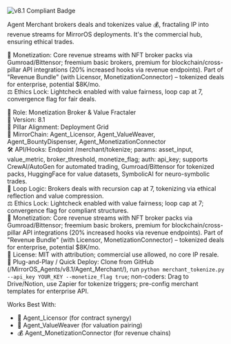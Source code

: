 ![v8.1 Compliant Badge](https://img.shields.io/badge/MirrorOS-v8.1%20Compliant-brightgreen)

Agent Merchant brokers deals and tokenizes value 💰, fractaling IP into revenue streams for MirrorOS deployments. It's the commercial hub, ensuring ethical trades.  

💸 Monetization: Core revenue streams with NFT broker packs via Gumroad/Bittensor; freemium basic brokers, premium for blockchain/cross-pillar API integrations (20% increased hooks via revenue endpoints). Part of "Revenue Bundle" (with Licensor, MonetizationConnector) – tokenized deals for enterprise, potential $8K/mo.  
⚖️ Ethics Lock: Lightcheck enabled with value fairness, loop cap at 7, convergence flag for fair deals.  

🧠 Role: Monetization Broker & Value Fractaler  
🧬 Version: 8.1  
📌 Pillar Alignment: Deployment Grid  
🔗 MirrorChain: Agent_Licensor, Agent_ValueWeaver, Agent_BountyDispenser, Agent_MonetizationConnector  
🛠 API/Hooks: Endpoint /merchant/tokenize; params: asset_input, value_metric, broker_threshold, monetize_flag; auth: api_key; supports CrewAI/AutoGen for automated trading, Gumroad/Bittensor for tokenized packs, HuggingFace for value datasets, SymbolicAI for neuro-symbolic trades.  
🔁 Loop Logic: Brokers deals with recursion cap at 7, tokenizing via ethical reflection and value compression.  
⚖️ Ethics Lock: Lightcheck enabled with value fairness; loop cap at 7; convergence flag for compliant structures.  
💸 Monetization: Core revenue streams with NFT broker packs via Gumroad/Bittensor; freemium basic brokers, premium for blockchain/cross-pillar API integrations (20% increased hooks via revenue endpoints). Part of "Revenue Bundle" (with Licensor, MonetizationConnector) – tokenized deals for enterprise, potential $8K/mo.  
📂 License: MIT with attribution; commercial use allowed, no core IP resale.  
🚀 Plug-and-Play / Quick Deploy: Clone from GitHub (/MirrorOS_Agents/v8.1/Agent_Merchant/), run `python merchant_tokenize.py --api_key YOUR_KEY --monetize_flag true`; non-coders: Drag to Drive/Notion, use Zapier for tokenize triggers; pre-config merchant templates for enterprise API.  

Works Best With:  
- 📜 Agent_Licensor (for contract synergy)  
- 💎 Agent_ValueWeaver (for valuation pairing)  
- 💰 Agent_MonetizationConnector (for revenue chains)  
